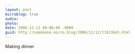 ```yaml
---
layout: post
microblog: true
audio: 
photo: 
date: 2006-12-12 00:00:00 -0000
guid: http://samdeane.micro.blog/2006/12/12/t1023643.html
---
```

Making dinner
